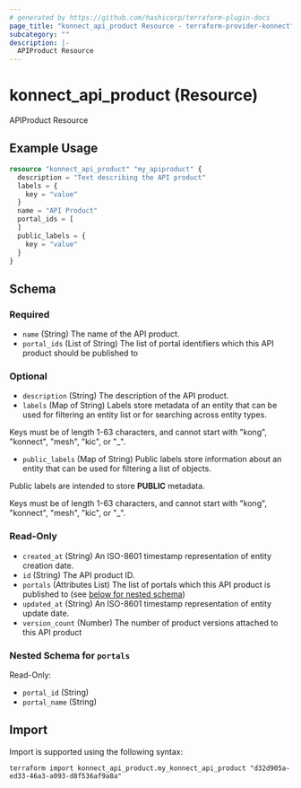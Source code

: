 ```yaml
---
# generated by https://github.com/hashicorp/terraform-plugin-docs
page_title: "konnect_api_product Resource - terraform-provider-konnect"
subcategory: ""
description: |-
  APIProduct Resource
---
```


# konnect_api_product (Resource)

APIProduct Resource

## Example Usage

```terraform
resource "konnect_api_product" "my_apiproduct" {
  description = "Text describing the API product"
  labels = {
    key = "value"
  }
  name = "API Product"
  portal_ids = [
  ]
  public_labels = {
    key = "value"
  }
}
```

<!-- schema generated by tfplugindocs -->
## Schema

### Required

- `name` (String) The name of the API product.
- `portal_ids` (List of String) The list of portal identifiers which this API product should be published to

### Optional

- `description` (String) The description of the API product.
- `labels` (Map of String) Labels store metadata of an entity that can be used for filtering an entity list or for searching across entity types. 

Keys must be of length 1-63 characters, and cannot start with "kong", "konnect", "mesh", "kic", or "_".
- `public_labels` (Map of String) Public labels store information about an entity that can be used for filtering a list of objects.

Public labels are intended to store **PUBLIC** metadata. 

Keys must be of length 1-63 characters, and cannot start with "kong", "konnect", "mesh", "kic", or "_".

### Read-Only

- `created_at` (String) An ISO-8601 timestamp representation of entity creation date.
- `id` (String) The API product ID.
- `portals` (Attributes List) The list of portals which this API product is published to (see [below for nested schema](#nestedatt--portals))
- `updated_at` (String) An ISO-8601 timestamp representation of entity update date.
- `version_count` (Number) The number of product versions attached to this API product

<a id="nestedatt--portals"></a>
### Nested Schema for `portals`

Read-Only:

- `portal_id` (String)
- `portal_name` (String)

## Import

Import is supported using the following syntax:

```shell
terraform import konnect_api_product.my_konnect_api_product "d32d905a-ed33-46a3-a093-d8f536af9a8a"
```
